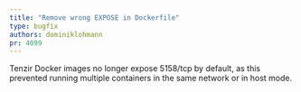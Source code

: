 ```yaml
---
title: "Remove wrong EXPOSE in Dockerfile"
type: bugfix
authors: dominiklohmann
pr: 4099
---
```


Tenzir Docker images no longer expose 5158/tcp by default, as this prevented
running multiple containers in the same network or in host mode.
